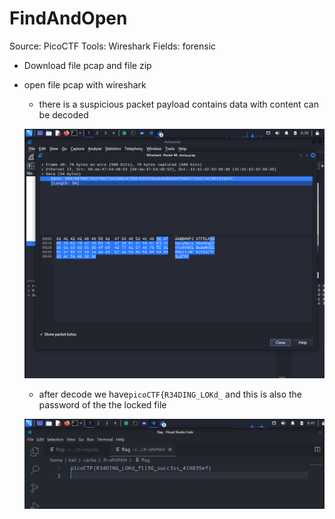 # FindAndOpen

Source: PicoCTF
Tools: Wireshark
Fields: forensic

- Download file pcap and file zip
- open file pcap with wireshark
    - there is a suspicious packet payload contains data with content can be decoded
    
    ![Untitled](Untitled.png)
    
    - after decode we have`picoCTF{R34DING_LOKd_` and this is also the password of the the locked file
    
    ![Untitled](Untitled%201.png)